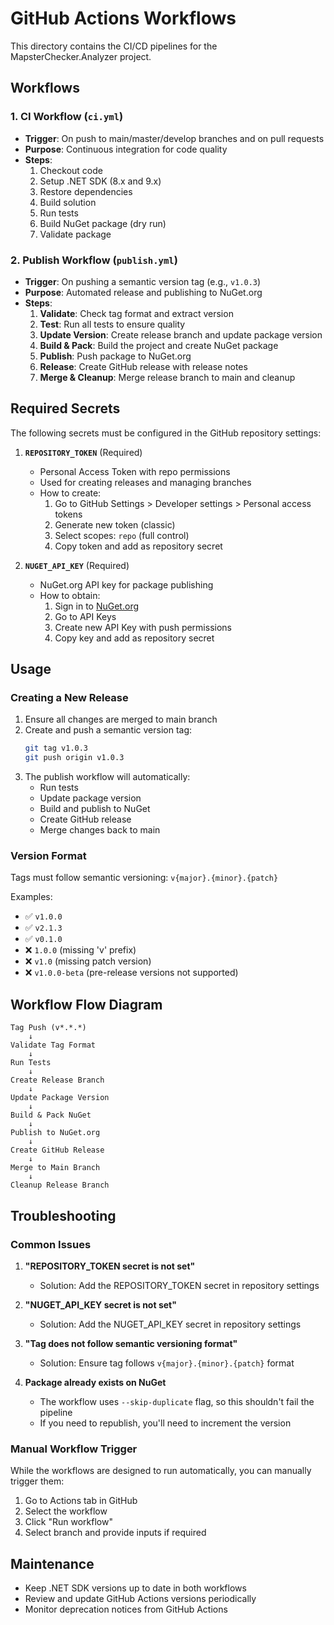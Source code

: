 # GitHub Actions Workflows

This directory contains the CI/CD pipelines for the MapsterChecker.Analyzer project.

## Workflows

### 1. CI Workflow (`ci.yml`)
- **Trigger**: On push to main/master/develop branches and on pull requests
- **Purpose**: Continuous integration for code quality
- **Steps**:
  1. Checkout code
  2. Setup .NET SDK (8.x and 9.x)
  3. Restore dependencies
  4. Build solution
  5. Run tests
  6. Build NuGet package (dry run)
  7. Validate package

### 2. Publish Workflow (`publish.yml`)
- **Trigger**: On pushing a semantic version tag (e.g., `v1.0.3`)
- **Purpose**: Automated release and publishing to NuGet.org
- **Steps**:
  1. **Validate**: Check tag format and extract version
  2. **Test**: Run all tests to ensure quality
  3. **Update Version**: Create release branch and update package version
  4. **Build & Pack**: Build the project and create NuGet package
  5. **Publish**: Push package to NuGet.org
  6. **Release**: Create GitHub release with release notes
  7. **Merge & Cleanup**: Merge release branch to main and cleanup

## Required Secrets

The following secrets must be configured in the GitHub repository settings:

1. **`REPOSITORY_TOKEN`** (Required)
   - Personal Access Token with repo permissions
   - Used for creating releases and managing branches
   - How to create:
     1. Go to GitHub Settings > Developer settings > Personal access tokens
     2. Generate new token (classic)
     3. Select scopes: `repo` (full control)
     4. Copy token and add as repository secret

2. **`NUGET_API_KEY`** (Required)
   - NuGet.org API key for package publishing
   - How to obtain:
     1. Sign in to [NuGet.org](https://www.nuget.org/)
     2. Go to API Keys
     3. Create new API Key with push permissions
     4. Copy key and add as repository secret

## Usage

### Creating a New Release

1. Ensure all changes are merged to main branch
2. Create and push a semantic version tag:
   ```bash
   git tag v1.0.3
   git push origin v1.0.3
   ```
3. The publish workflow will automatically:
   - Run tests
   - Update package version
   - Build and publish to NuGet
   - Create GitHub release
   - Merge changes back to main

### Version Format

Tags must follow semantic versioning: `v{major}.{minor}.{patch}`

Examples:
- ✅ `v1.0.0`
- ✅ `v2.1.3`
- ✅ `v0.1.0`
- ❌ `1.0.0` (missing 'v' prefix)
- ❌ `v1.0` (missing patch version)
- ❌ `v1.0.0-beta` (pre-release versions not supported)

## Workflow Flow Diagram

```
Tag Push (v*.*.*)
    ↓
Validate Tag Format
    ↓
Run Tests
    ↓
Create Release Branch
    ↓
Update Package Version
    ↓
Build & Pack NuGet
    ↓
Publish to NuGet.org
    ↓
Create GitHub Release
    ↓
Merge to Main Branch
    ↓
Cleanup Release Branch
```

## Troubleshooting

### Common Issues

1. **"REPOSITORY_TOKEN secret is not set"**
   - Solution: Add the REPOSITORY_TOKEN secret in repository settings

2. **"NUGET_API_KEY secret is not set"**
   - Solution: Add the NUGET_API_KEY secret in repository settings

3. **"Tag does not follow semantic versioning format"**
   - Solution: Ensure tag follows `v{major}.{minor}.{patch}` format

4. **Package already exists on NuGet**
   - The workflow uses `--skip-duplicate` flag, so this shouldn't fail the pipeline
   - If you need to republish, you'll need to increment the version

### Manual Workflow Trigger

While the workflows are designed to run automatically, you can manually trigger them:

1. Go to Actions tab in GitHub
2. Select the workflow
3. Click "Run workflow"
4. Select branch and provide inputs if required

## Maintenance

- Keep .NET SDK versions up to date in both workflows
- Review and update GitHub Actions versions periodically
- Monitor deprecation notices from GitHub Actions